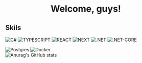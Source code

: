 <h1 align="center">Welcome, guys!</h1>

## Skils
>
![C#](https://img.shields.io/badge/c%23-%23239120.svg?style=for-the-badge&logoColor=white&color=black) ![TYPESCRIPT](https://img.shields.io/badge/typescript-%23323330.svg?style=for-the-badge&logo=typescript&logoColor=%4169e1) ![REACT](https://img.shields.io/badge/react-%2320232a.svg?style=for-the-badge&logo=react&logoColor=%2361DAFB) ![NEXT](https://img.shields.io/badge/next.js-%2320232a.svg?style=for-the-badge&logo=next&logoColor=%2361DAFB) ![.NET](https://img.shields.io/badge/.NET-5C2D91?style=for-the-badge&logo=.net&logoColor=white&color=black) ![.NET-CORE](https://img.shields.io/badge/.NET%20CORE-5C2D91?style=for-the-badge&logo=.net&logoColor=white&color=black)
</br>
>
![Postgres](https://img.shields.io/badge/postgres-%23316192.svg?style=for-the-badge&logo=postgresql&logoColor=white&color=black) ![Docker](https://img.shields.io/badge/docker-%230db7ed.svg?style=for-the-badge&logo=docker&logoColor=white&color=black)
</br>
![Anurag's GitHub stats](https://github-readme-stats.vercel.app/api?username=anuraghazra&hide=contribs,prs)
